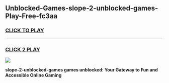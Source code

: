 
## Unblocked-Games-slope-2-unblocked-games-Play-Free-fc3aa
<h3>
<a href="https://premium76.site?title=slope-2-unblocked-games&ref=10A">CLICK TO PLAY</a></h3>
<hr>

<h3>
<a href="https://premium76.site?title=slope-2-unblocked-games&ref=10A">CLICK 2 PLAY</a>
  
</h3>

<a href="https://premium76.site?title=slope-2-unblocked-games&ref=10A"><img src="https://clearcache.store/games.png"></a>


**slope-2-unblocked-games games unblocked: Your Gateway to Fun and Accessible Online Gaming**
